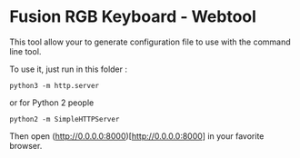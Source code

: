 # Fusion RGB Keyboard - Webtool

This tool allow your to generate configuration file to use with the command line tool.

To use it, just run in this folder : 

    python3 -m http.server

or for Python 2 people 

    python2 -m SimpleHTTPServer

Then open (http://0.0.0.0:8000)[http://0.0.0.0:8000] in your favorite browser.